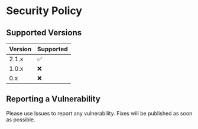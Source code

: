 # Security Policy

## Supported Versions

| Version | Supported          |
| ------- | ------------------ |
| 2.1.x   | :white_check_mark: |
| 1.0.x   | :x:                |
| 0.x     | :x:                |

## Reporting a Vulnerability

Please use Issues to report any vulnerability. Fixes will be published as soon as possible.
